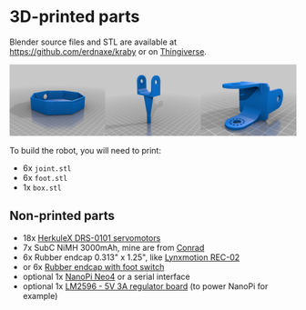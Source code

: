 # 3D-printed parts

Blender source files and STL are available
at <https://github.com/erdnaxe/kraby>
or on [Thingiverse](https://www.thingiverse.com/thing:4135774).

![3D printed parts](img/3d_parts.jpg)

To build the robot, you will need to print:

 * 6x `joint.stl`
 * 6x `foot.stl`
 * 1x `box.stl`

## Non-printed parts

 * 18x [HerkuleX DRS-0101 servomotors](https://www.dfrobot.com/product-963.html)
 * 7x SubC NiMH 3000mAh, mine are from [Conrad](https://www.conrad.fr/)
 * 6x Rubber endcap 0.313" x 1.25", like [Lynxmotion REC-02](https://www.robotshop.com/eu/fr/capuchons-caoutchouc-lynxmotion-rec-02.html)
 * or 6x [Rubber endcap with foot switch](https://www.robotshop.com/eu/fr/pair-capteurs-contact-pied-lynxmotion.html)
 * optional 1x [NanoPi Neo4](http://wiki.friendlyarm.com/wiki/index.php/NanoPi_NEO4) or a serial interface
 * optional 1x [LM2596 - 5V 3A regulator board](https://www.robotshop.com/eu/fr/module-convertisseur-abaisseur-dc-dc-5v.html) (to power NanoPi for example)

